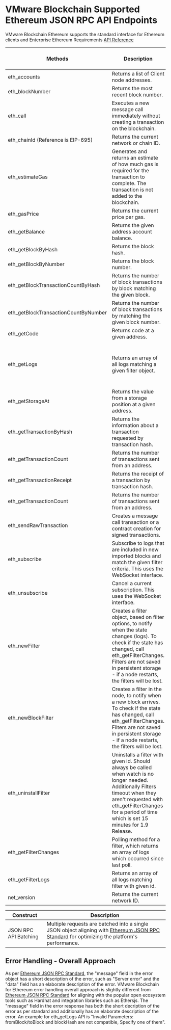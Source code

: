 # VMware Blockchain Supported Ethereum JSON RPC API Endpoints
VMware Blockchain Ethereum supports the standard interface for Ethereum clients and Enterprise Ethereum Requirements [API Reference](https://ethereum.org/en/developers/docs/apis/json-rpc)

 Methods | Description | Input/Output differences | Error Handling differences
| --- | ----------- | -------------- | ---------- | 
| eth_accounts | Returns a list of Client node addresses.| 
| eth_blockNumber | Returns the most recent block number.|
| eth_call | Executes a new message call immediately without creating a transaction on the blockchain.|
| eth_chainId (Reference is EIP-695) | Returns the current network or chain ID.|
| eth_estimateGas | Generates and returns an estimate of how much gas is required for the transaction to complete. The transaction is not added to the blockchain. |
| eth_gasPrice | Returns the current price per gas.|
| eth_getBalance | Returns the given address account balance.|
| eth_getBlockByHash | Returns the block hash.|
| eth_getBlockByNumber | Returns the block number.|
| eth_getBlockTransactionCountByHash | Returns the number of block transactions by block matching the given block.|
| eth_getBlockTransactionCountByNumber | Returns the number of block transactions by matching the given block number.| "pending" treated the same as "latest".
| eth_getCode | Returns code at a given address.|
| eth_getLogs | Returns an array of all logs matching a given filter object.| "pending" treated the same as "latest". | Supports single address as a filter parameter and not an array.
| eth_getStorageAt | Returns the value from a storage position at a given address.| "pending" treated the same as "latest"
| eth_getTransactionByHash | Returns the information about a transaction requested by transaction hash.|
| eth_getTransactionCount | Returns the number of transactions sent from an address.|
| eth_getTransactionReceipt | Returns the receipt of a transaction by transaction hash.|
| eth_getTransactionCount | Returns the number of transactions sent from an address. | "pending" treated the same as "latest".
| eth_sendRawTransaction | Creates a message call transaction or a contract creation for signed transactions.| "To" address as EOA is unsupported.
| eth_subscribe | Subscribe to logs that are included in new imported blocks and match the given filter criteria. This uses the WebSocket interface. | newHeads, newPendingTransactions and syncing are not supported.
| eth_unsubscribe | Cancel a current subscription. This uses the WebSocket interface. |
| eth_newFilter | Creates a filter object, based on filter options, to notify when the state changes (logs). To check if the state has changed, call eth_getFilterChanges. Filters are not saved in persistent storage - if a node restarts, the filters will be lost. | Supports single address as a filter parameter and not an array.
| eth_newBlockFilter	| Creates a filter in the node, to notify when a new block arrives. To check if the state has changed, call eth_getFilterChanges. Filters are not saved in persistent storage - if a node restarts, the filters will be lost.|
| eth_uninstallFilter | Uninstalls a filter with given id. Should always be called when watch is no longer needed. Additionally Filters timeout when they aren't requested with eth_getFilterChanges for a period of time which is set 15 minutes for 1.9 Release.|
| eth_getFilterChanges | Polling method for a filter, which returns an array of logs which occurred since last poll. | "pending" treated the same as "latest".
| eth_getFilterLogs | Returns an array of all logs matching filter with given id. | "pending" treated the same as "latest".
| net_version | Returns the current network ID.|

 Construct | Description |
| --- | ----------- |
| JSON RPC API Batching | Multiple requests are batched into a single JSON object aligning with [Ethereum JSON RPC Standard](https://www.jsonrpc.org/specification) for optimizing the platform's performance.|

## Error Handling - Overall Approach
As per [Ethereum JSON RPC Standard](https://www.jsonrpc.org/specification), the "message" field in the error object has a short description of the error, such as "Server error" and the "data" field has an elaborate description of the error. VMware Blockchain for Ethereum error handling overall approach is slightly different from [Ethereum JSON RPC Standard](https://www.jsonrpc.org/specification) for aligning with the popular open ecosystem tools such as Hardhat and integration libraries such as Ethersjs. The "message" field in the error response has both the short decription of the error as per standard and additionally has an elaborate description of the error. An example for eth_getLogs API is "Invalid Parameters: fromBlock/toBlock and blockHash are not compatible, Specify one of them".
